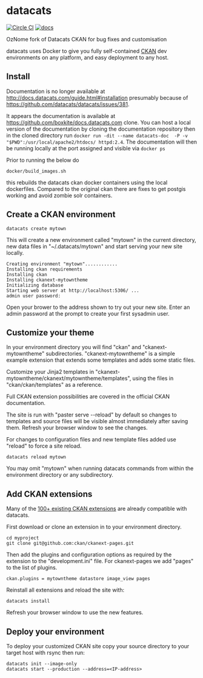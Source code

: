# datacats

[![Circle CI](https://circleci.com/gh/datacats/datacats.svg?style=svg)](https://circleci.com/gh/datacats/datacats)
[![docs](https://readthedocs.org/projects/docs/badge/?version=latest)](http://docs.datacats.com/)

OzNome fork of Datacats CKAN for bug fixes and customisation

datacats uses Docker to give you fully self-contained [CKAN](http://ckan.org) dev environments on
any platform, and easy deployment to any host.


## Install

Documentation is no longer available at http://docs.datacats.com/guide.html#installation presumably because of https://github.com/datacats/datacats/issues/381.

It appears the documentation is available at https://github.com/boxkite/docs.datacats.com clone. You can host a local version of the documentation by cloning the documentation repository then in the cloned directory run ```docker run -dit --name datacats-doc  -P -v "$PWD":/usr/local/apache2/htdocs/ httpd:2.4```. The documentation will then be running locally at the port assigned and visible via ```docker ps```

Prior to running the below do

```
docker/build_images.sh
```

this rebuilds the datacats ckan docker containers using the local dockerfiles. Compared to the original ckan there are fixes to get postgis working and avoid zombie solr containers. 

## Create a CKAN environment

```
datacats create mytown
```

This will create a new environment called "mytown" in the current
directory, new data files in "~/.datacats/mytown" and start
serving your new site locally.

```
Creating environment "mytown"............
Installing ckan requirements
Installing ckan
Installing ckanext-mytowntheme
Initializing database
Starting web server at http://localhost:5306/ ...
admin user password:
```

Open your brower to the address shown to try out your new site.
Enter an admin password at the prompt to create your first sysadmin user.


## Customize your theme

In your environment directory you will find
"ckan" and "ckanext-mytowntheme" subdirectories.
"ckanext-mytowntheme" is a simple example extension that extends
some templates and adds some static files.

Customize your Jinja2 templates in
"ckanext-mytowntheme/ckanext/mytowntheme/templates", using
the files in "ckan/ckan/templates" as a reference.

Full CKAN extension possibilities are covered in the official CKAN
documentation.

The site is run with "paster serve --reload" by default so
changes to templates and source files will be visible almost immediately
after saving them. Refresh your browser window to see the changes.

For changes to configuration files and
new template files added use "reload" to force a site reload.

```
datacats reload mytown
```

You may omit "mytown" when running datacats commands from within the
environment directory or any subdirectory.

## Add CKAN extensions

Many of the [100+ existing CKAN extensions](http://extensions.ckan.org/)
are already compatible with datacats.

First download or clone an extension in to your environment directory.

```
cd myproject
git clone git@github.com:ckan/ckanext-pages.git
```

Then add the plugins and configuration options as required by the extension
to the "development.ini" file.  For ckanext-pages we add "pages" to the list
of plugins.

```
ckan.plugins = mytowntheme datastore image_view pages
```

Reinstall all extensions and reload the site with:
```
datacats install
```

Refresh your browser window to use the new features.


## Deploy your environment

To deploy your customized CKAN site copy your source directory to
your target host with rsync then run:

```
datacats init --image-only
datacats start --production --address=<IP-address>
```
